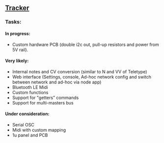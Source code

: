 ## [Tracker](#tracker)


### Tasks:

#### In progress:

- Custom hardware PCB (double i2c out, pull-up resistors and power from 5V rail). 

#### Very likely:

- Internal notes and CV conversion (similar to N and VV of Teletype)
- Web interface (Settings, console, Ad-hoc network config and switch between network and ad-hoc via node app)
- Bluetooth LE Midi
- Custom functions
- Support for "getters" commands
- Support for multi-masters bus


#### Under consideration:

- Serial OSC
- Midi with custom mapping
- 1u panel and PCB
